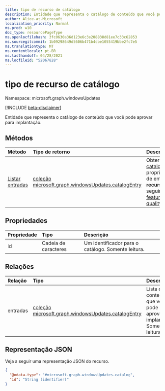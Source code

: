 ```yaml
---
title: tipo de recurso de catálogo
description: Entidade que representa o catálogo de conteúdo que você pode aprovar para implantação.
author: Alice-at-Microsoft
localization_priority: Normal
ms.prod: w10
doc_type: resourcePageType
ms.openlocfilehash: 3fc0630a36d123e6c3e208838d81ee7c33c62853
ms.sourcegitcommit: 1b09298649d5606b471b4cbe1055419bbe2fc7e5
ms.translationtype: MT
ms.contentlocale: pt-BR
ms.lasthandoff: 04/28/2021
ms.locfileid: "52067828"
---
```

# <a name="catalog-resource-type"></a>tipo de recurso de catálogo

Namespace: microsoft.graph.windowsUpdates

[!INCLUDE [beta-disclaimer](../../includes/beta-disclaimer.md)]

Entidade que representa o catálogo de conteúdo que você pode aprovar para implantação.

## <a name="methods"></a>Métodos
|Método|Tipo de retorno|Descrição|
|:---|:---|:---|
|[Listar entradas](../api/windowsupdates-catalog-list-entries.md)|[coleção microsoft.graph.windowsUpdates.catalogEntry](../resources/windowsupdates-catalogentry.md)|Obter os [recursos catalogEntry](../resources/windowsupdates-catalogentry.md) da propriedade de navegação de entradas. Retorna **recursos catalogEntry** dos seguintes tipos derivados: [featureUpdateCatalogEntry](../resources/windowsupdates-featureupdatecatalogentry.md), [qualityUpdateCatalogEntry](../resources/windowsupdates-qualityupdatecatalogentry.md).|

## <a name="properties"></a>Propriedades
|Propriedade|Tipo|Descrição|
|:---|:---|:---|
|id|Cadeia de caracteres|Um identificador para o catálogo. Somente leitura.|

## <a name="relationships"></a>Relações
|Relação|Tipo|Descrição|
|:---|:---|:---|
|entradas|[coleção microsoft.graph.windowsUpdates.catalogEntry](../resources/windowsupdates-catalogentry.md)|Lista o conteúdo que você pode aprovar para implantação. Somente leitura.|

## <a name="json-representation"></a>Representação JSON
Veja a seguir uma representação JSON do recurso.
<!-- {
  "blockType": "resource",
  "keyProperty": "id",
  "@odata.type": "microsoft.graph.windowsUpdates.catalog",
  "openType": false
}
-->
``` json
{
  "@odata.type": "#microsoft.graph.windowsUpdates.catalog",
  "id": "String (identifier)"
}
```

